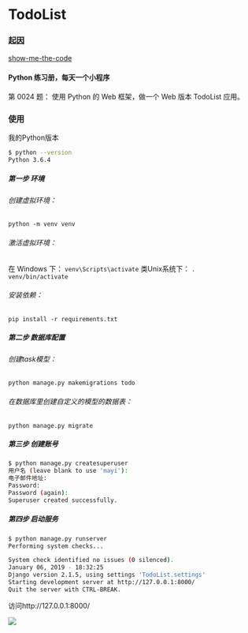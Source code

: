 
# TodoList

### 起因

[show-me-the-code](https://github.com/Yixiaohan/show-me-the-code)

#### Python 练习册，每天一个小程序

第 0024 题： 使用 Python 的 Web 框架，做一个 Web 版本 TodoList 应用。



### 使用

我的Python版本

```bash
$ python --version
Python 3.6.4
```

##### 第一步 环境

###### 创建虚拟环境：
`python -m venv venv`

###### 激活虚拟环境：
在 Windows 下：
`venv\Scripts\activate`
类Unix系统下：
`. venv/bin/activate`

###### 安装依赖：

`pip install -r requirements.txt`

##### 第二步 数据库配置

###### 创建task模型：

`python manage.py makemigrations todo`

###### 在数据库里创建自定义的模型的数据表：

`python manage.py migrate`

##### 第三步 创建账号

```bash
$ python manage.py createsuperuser
用户名 (leave blank to use 'mayi'):
电子邮件地址:
Password:
Password (again):
Superuser created successfully.
```

##### 第四步 启动服务

```bash
$ python manage.py runserver
Performing system checks...

System check identified no issues (0 silenced).
January 06, 2019 - 18:32:25
Django version 2.1.5, using settings 'TodoList.settings'
Starting development server at http://127.0.0.1:8000/
Quit the server with CTRL-BREAK.
```



访问http://127.0.0.1:8000/

![](https://i.imgur.com/G70mG2n.png)